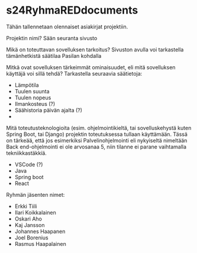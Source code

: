 # s24RyhmaREDdocuments
Tähän tallennetaan olennaiset asiakirjat projektiin.


Projektin nimi?
Sään seuranta sivusto


Mikä on toteuttavan sovelluksen tarkoitus?
Sivuston avulla voi tarkastella tämänhetkistä säätilaa Pasilan kohdalla


Mitkä ovat sovelluksen tärkeimmät ominaisuudet, eli mitä sovelluksen käyttäjä voi sillä tehdä?
Tarkastella seuraavia säätietoja:
- Lämpötila
- Tuulen suunta
- Tuulen nopeus
- Ilmankosteus (?)
- Säähistoria päivän ajalta (?)
-


Mitä toteutusteknologioita (esim. ohjelmointikieltä, tai sovelluskehystä kuten Spring Boot, tai Django) projektin toteutuksessa tullaan käyttämään.
Tässä on tärkeää, että jos esimerkiksi Palvelinohjelmointi eli nykyiseltä nimeltään Back end-ohjelmointi ei ole arvosanaa 5, niin tilanne ei parane vaihtamalla tekniikkastäkkiä.
- VSCode (?)
- Java
- Spring boot
- React


Ryhmän jäsenten nimet:
- Erkki Tiili
- Ilari Koikkalainen
- Oskari Aho
- Kaj Jansson
- Johannes Haapanen
- Joel Borenius
- Rasmus Haapalainen
